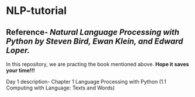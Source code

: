 # NLP-tutorial

## Reference- *Natural Language Processing with Python by Steven Bird, Ewan Klein, and Edward Loper.*

In this repository, we are practing the book mentioned above. **Hope it saves your time!!!**

Day 1 description- Chapter 1 Language Processing with Python (1.1 Computing with Language: Texts and Words)



